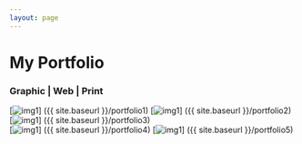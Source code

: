```yaml
---
layout: page
---
```


# My Portfolio

### Graphic | Web | Print

[![img1](https://farm9.staticflickr.com/8649/16149991909_74a846a755_q.jpg)] ({{ site.baseurl }}/portfolio1)
[![img1](https://farm8.staticflickr.com/7500/16148585678_855f5e31d2_q.jpg)] ({{ site.baseurl }}/portfolio2)
[![img1](https://farm8.staticflickr.com/7524/16334412341_fab262ccb8_q.jpg)] ({{ site.baseurl }}/portfolio3)  
[![img1](https://farm8.staticflickr.com/7518/15716253963_b30fb08415_q.jpg)] ({{ site.baseurl }}/portfolio4)
[![img1](https://farm8.staticflickr.com/7508/16148793330_5a0cc6007a_q.jpg)] ({{ site.baseurl }}/portfolio5)
